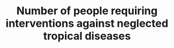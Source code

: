 ---
actual_indicator_available: null
actual_indicator_available_description: null
comments_and_limitations: null
computation_units: null
data_non_statistical: true
date_metadata_updated: null
date_of_national_source_publication: null
disaggregation_categories: null
disaggregation_geography: null
goal_meta_link: http://unstats.un.org/sdgs/files/metadata-compilation/Metadata-Goal-3.pdf
graph: null
graph_title: Number of people requiring interventions against neglected tropical diseases
graph_type: null
has_metadata: false
indicator: 3.3.5
indicator_definition: ''
indicator_name: Number of people requiring interventions against neglected tropical
  diseases
indicator_sort_order: 03-03-05
indicator_variable: null
international_and_national_references: null
layout: indicator
method_of_computation: ''
national_geographical_coverage: United States
periodicity: null
permalink: /3-3-5/
published: false
rationale_interpretation: ''
reporting_status: notstarted
scheduled_update_by_SDG_team: null
scheduled_update_by_national_source: null
sdg_goal: 3
source_active_1: true
source_agency_staff_email_1: null
source_agency_staff_name_1: null
source_agency_survey_dataset_1: null
source_notes_1: null
source_title_1: null
source_url_1: null
target: By 2030, end the epidemics of AIDS, tuberculosis, malaria and neglected tropical
  diseases and combat hepatitis, water-borne diseases and other communicable diseases.
target_id: '3.3'
time_period: null
title: Number of people requiring interventions against neglected tropical diseases
un_custodial_agency: WHO
un_designated_tier: '1'
variable_description: null
variable_notes: null
---